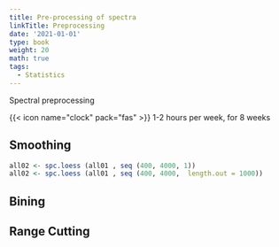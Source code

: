 ```yaml
---
title: Pre-processing of spectra
linkTitle: Preprocessing
date: '2021-01-01'
type: book
weight: 20
math: true
tags:
  - Statistics
---
```


Spectral preprocessing

<!--more-->

{{< icon name="clock" pack="fas" >}} 1-2 hours per week, for 8 weeks



## Smoothing

```r
all02 <- spc.loess (all01 , seq (400, 4000, 1))
all02 <- spc.loess (all01 , seq (400, 4000,  length.out = 1000))
```


## Bining 

## Range Cutting

